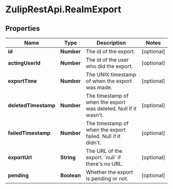 # ZulipRestApi.RealmExport

## Properties

Name | Type | Description | Notes
------------ | ------------- | ------------- | -------------
**id** | **Number** | The id of the export.  | [optional] 
**actingUserId** | **Number** | The id of the user who did the export.  | [optional] 
**exportTime** | **Number** | The UNIX timestamp of when the export was made.  | [optional] 
**deletedTimestamp** | **Number** | The timestamp of when the export was deleted. Null if it wasn&#39;t.  | [optional] 
**failedTimestamp** | **Number** | The timestamp of when the export failed. Null if it didn&#39;t.  | [optional] 
**exportUrl** | **String** | The URL of the export. &#x60;null&#x60; if there&#39;s no URL.  | [optional] 
**pending** | **Boolean** | Whether the export is pending or not.  | [optional] 



